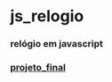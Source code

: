# js_relogio
### relógio em javascript
### [projeto_final](https://hugoresende27.github.io/js_relogio/)
